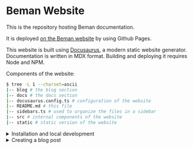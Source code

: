 # Beman Website

This is the repository hosting Beman documentation.

It is deployed [on the Beman website](https://www.bemanproject.org) by using Github Pages.

This website is built using [Docusaurus](https://docusaurus.io/), a modern static website generator.
Documentation is written in MDX format.
Building and deploying it requires Node and NPM.

Components of the website:

```bash
$ tree -L 1 --charset=ascii
|-- blog # the blog section
|-- docs # the docs section
|-- docusaurus.config.ts # configuration of the website
|-- README.md # this file
|-- sidebars.ts # used to organize the files in a sidebar
|-- src # internal components of the website
|-- static # static version of the website  
```


<details>
<summary>Installation and local development</summary>

1. In order to setup the project, you have to install `npm`, `yarn` and `node`. 

For Linux:

```bash
$ sudo apt install nodejs;
$ sudo apt install npm;
$ npm install yarn;
```

For MacOS:

```bash
$ brew install node; 
$ brew install npm;
$ npm install -g yarn;
```

You can verify `yarn` is properly installed using

```bash
yarn --version
```

1. To install the required components for running the website, run the following command inside the cloned repository:
    ```bash
    $ yarn
    ```

1. To start a local development server, run:
    ```bash
    $ yarn start
    ```
    If everything is properly installed, the command  should open a browser window on http://localhost:3000/.
    Most changes are reflected live without having to restart the server.

1. To generate static from the project that can be served using any static contents hosting service (like `gh-pages`).

    ```bash
    $ yarn build
    ```


</details>

<details>
<summary>Creating a blog post</summary>

1. Clone the repository

    ```bash
    $ git clone git@github.com:RaduNichita/website.git beman-website
    $ cd beman-website
    ```

1.
    Create a branch for the blog post
    ```bash
    $ git checkout -b <YOUR_GITHUB_USERNAME/BLOG_TITLE>
    ```

1.  Create a new directory inside the `blog` directory.
    ```bash
    mkdir -p blog/YYYY-MM-DD-tile-of-post
    ```

    For example: `2025-01-24-example-blog`
1.  Create a markdown file with the name `index.md` in the new folder.
    ```bash
    $ touch  blog/YYYY-MM-DD-tile-of-post/index.md
    ```
    The name `index.md` is used only for consistency as a internal convention.

1.  At the top of the Markdown file, include front matter metadata.
    This provides essential information about the post.
    ```bash
    ---
    slug: my-first-blog-post  # URL slug for the post
    title: "My First Blog Post"  # Title of the post
    authors: ["Your Name"]  # Author(s) of the post
    tags: ["docusaurus", "guide", "blog"]  # Tags for categorization
    ---
    ```

    Note: the title may be omitted and you can use instead the markdown syntax for a header (#)


1. Write your content in the markdown file
1. (**Only for first-time contributors**) If this is your first time writing a blog post, you have to add yourself as an author in the `blog/authors.yml` file.
At the end of the `blog/authors.yml` file, add a new entry using the following format:
    ```bash
    <AuthorTag>: # your author tag, this is what you will use in the header section for a log
    name: # Your Real Name
    title: # Your title, how do you want to be recognized by other people
    url: # Your Github profile page
    image_url: # A url for your profile image (if you want to put your Github profile image, you can go to your profile, then click on your image and open it in a new tab. From the new tab, copy the link).
    page: true # if an author page should be generated for you. 
    socials: # Include your socials (like your Github, X, Linkedin etc)
        github: <yourGithubId>
    ```

1. When you're happy with the content of your blog, commit the changes to remote repository
    ```bash
        $ git add blog/YYYY-MM-DD-tile-of-post
        $ git commit -m "Add blog post: My First Blog Post"
        $ git push origin blog/YYYY-MM-DD-tile-of-post
    ```
1. From the Github interface open a PR to the `main` branch and wait for review for one of the CODE OWNERS.
</details>